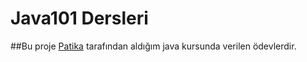 # Java101 Dersleri

##Bu proje [Patika](patika.dev) tarafından aldığım java kursunda verilen ödevlerdir. 
